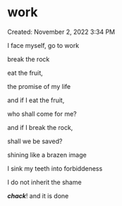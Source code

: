 # work

Created: November 2, 2022 3:34 PM

I face myself, go to work

break the rock

eat the fruit, 

the promise of my life

and if I eat the fruit,

who shall come for me?

and if I break the rock,

shall we be saved?

shining like a brazen image

I sink my teeth into forbiddeness

I do not inherit the shame

*****chack*****! and it is done
